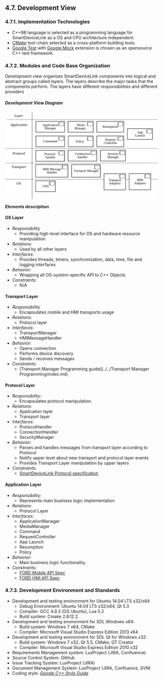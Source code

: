 ## 4.7. Development View

### 4.7.1. Implementation Technologies

- C++98 language is selected as a programming language for SmartDeviceLink as a OS and CPU architecture independent.
- [*CMake*](https://cmake.org/documentation/) tool-chain selected as a cross-platform building tools.
- [Google Test](https://github.com/google/googletest/blob/master/googletest/docs/Documentation.md) with [Google Mock](https://github.com/google/googletest/blob/master/googlemock/docs/Documentation.md) extension is chosen as an opensource C++ test framework.

### 4.7.2. Modules and Code Base Organization

Development view organizes SmartDeviceLink components into logical and abstract groups called layers. The layers describe the major tasks that the components perform. The layers have different responsibilities and different providers

##### Development View Diagram
![Development View](./assets/image23.png)

***Elements description***

#### OS Layer
  - *Responsibility*
    - Providing high-level interface for OS and hardware resource manipulation.
  - *Relations:*
    - Used by all other layers 
  - *Interfaces:*
    - Provides threads, timers, synchronization, data, time, file and logging interfaces  
  - *Behavior:*
    - Wrapping all OS-system-specific API to C++ Objects.
  - *Constraints:*
    - N/A 
 
#### Transport Layer
  - *Responsibility*
    - Encapsulates mobile and HMI transports usage 
  - *Relations:*
    - Protocol layer 
  - *Interfaces:*
    - TransportManager
    - HMIMessageHandler 
  - *Behavior:*
    - Opens connection
    - Performs device discovery
    - Sends / receives messages 
  - *Constraints:*
    - [Transport Manager Programming guide](../../Transport Manager Programming/index.md)
 
#### Protocol Layer
  - *Responsibility:*
    - Encapsulates protocol manipulation. 
  - *Relations:*
    - Application layer
    - Transport layer 
  - *Interfaces:*
    - ProtocolHandler
    - ConnectionHandler 
    - SecurityManager 
  - *Behavior:*
    - Parses and handles messages from transport layer according to Protocol 
    - Notify upper level about new transport and protocol layer events
    - Provides Transport Layer manipulation by upper layers 
  - *Constraints:*
    - [SmartDeviceLink Protocol specification](https://github.com/smartdevicelink/protocol_spec/blob/master/README.md)
 
#### Application Layer
  - *Responsibility:*
    - Represents main business logic implementation 
  - *Relations:*
    - Protocol Layer 
  - *Interfaces:*
    - ApplicationManager
    - MediaManager
    - Command
    - RequestController
    - App Launch
    - Resumption
    - Policy
   - *Behavior:*
     - Main business logic functionality. 
  - *Constraints:*
    - [FORD Mobile API Spec](https://github.com/smartdevicelink/sdl_core/blob/master/src/components/interfaces/MOBILE_API.xml)
    - [FORD HMI API Spec](https://github.com/smartdevicelink/sdl_core/blob/master/src/components/interfaces/HMI_API.xml)

### 4.7.3. Development Environment and Standards
-   Development and testing environment for Ubuntu 14.04 LTS x32/x64
    -   Debug Environment: Ubuntu 14.04 LTS x32/x64, Qt 5.3
    -   Compiler: GCC 4.9.3 (OS Ubuntu), Lua 5.2
    -   Build system: Cmake 2.8.12.2
-   Development and testing environment for SDL Windows x64:
    -   Build system: Windows 7 x64, CMake
    -   Compiler: Microsoft Visual Studio Express Edition 2013 x64
-   Development and testing environment for SDL Qt for Windows x32:
    -   Build system: Windows 7 x32, Qt 5.5, CMake, QT Creator
    -   Compiler: Microsoft Visual Studio Express Edition 2010 x32 
-   Requirements Management system: LuxProject (JIRA, Confluence)
-   Source Control System: GitHub
-   Issue Tracking System: LuxProject (JIRA)
-   Document Management System: LuxProject (JIRA, Confluence, SVN)
-   Coding style: [*Google C++ Style Guide*](https://google.github.io/styleguide/cppguide.html)

